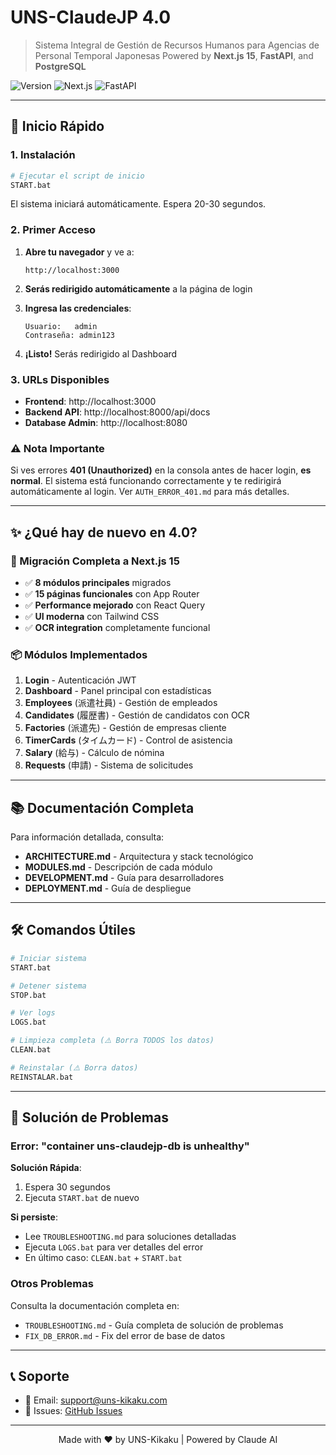 # UNS-ClaudeJP 4.0

> Sistema Integral de Gestión de Recursos Humanos para Agencias de Personal Temporal Japonesas
> Powered by **Next.js 15**, **FastAPI**, and **PostgreSQL**

![Version](https://img.shields.io/badge/version-4.0.0-blue.svg)
![Next.js](https://img.shields.io/badge/Next.js-15.5.5-black)
![FastAPI](https://img.shields.io/badge/FastAPI-0.115-009688)

---

## 🚀 Inicio Rápido

### 1. Instalación

```bash
# Ejecutar el script de inicio
START.bat
```

El sistema iniciará automáticamente. Espera 20-30 segundos.

### 2. Primer Acceso

1. **Abre tu navegador** y ve a:
   ```
   http://localhost:3000
   ```

2. **Serás redirigido automáticamente** a la página de login

3. **Ingresa las credenciales**:
   ```
   Usuario:   admin
   Contraseña: admin123
   ```

4. **¡Listo!** Serás redirigido al Dashboard

### 3. URLs Disponibles

- **Frontend**: http://localhost:3000
- **Backend API**: http://localhost:8000/api/docs
- **Database Admin**: http://localhost:8080

### ⚠️ Nota Importante

Si ves errores **401 (Unauthorized)** en la consola antes de hacer login, **es normal**. El sistema está funcionando correctamente y te redirigirá automáticamente al login. Ver `AUTH_ERROR_401.md` para más detalles.

---

## ✨ ¿Qué hay de nuevo en 4.0?

### 🎉 Migración Completa a Next.js 15

- ✅ **8 módulos principales** migrados
- ✅ **15 páginas funcionales** con App Router
- ✅ **Performance mejorado** con React Query
- ✅ **UI moderna** con Tailwind CSS
- ✅ **OCR integration** completamente funcional

### 📦 Módulos Implementados

1. **Login** - Autenticación JWT
2. **Dashboard** - Panel principal con estadísticas
3. **Employees** (派遣社員) - Gestión de empleados
4. **Candidates** (履歴書) - Gestión de candidatos con OCR
5. **Factories** (派遣先) - Gestión de empresas cliente
6. **TimerCards** (タイムカード) - Control de asistencia
7. **Salary** (給与) - Cálculo de nómina
8. **Requests** (申請) - Sistema de solicitudes

---

## 📚 Documentación Completa

Para información detallada, consulta:

- **ARCHITECTURE.md** - Arquitectura y stack tecnológico
- **MODULES.md** - Descripción de cada módulo
- **DEVELOPMENT.md** - Guía para desarrolladores
- **DEPLOYMENT.md** - Guía de despliegue

---

## 🛠️ Comandos Útiles

```bash
# Iniciar sistema
START.bat

# Detener sistema
STOP.bat

# Ver logs
LOGS.bat

# Limpieza completa (⚠️ Borra TODOS los datos)
CLEAN.bat

# Reinstalar (⚠️ Borra datos)
REINSTALAR.bat
```

---

## 🔧 Solución de Problemas

### Error: "container uns-claudejp-db is unhealthy"

**Solución Rápida**:
1. Espera 30 segundos
2. Ejecuta `START.bat` de nuevo

**Si persiste**:
- Lee `TROUBLESHOOTING.md` para soluciones detalladas
- Ejecuta `LOGS.bat` para ver detalles del error
- En último caso: `CLEAN.bat` + `START.bat`

### Otros Problemas

Consulta la documentación completa en:
- `TROUBLESHOOTING.md` - Guía completa de solución de problemas
- `FIX_DB_ERROR.md` - Fix del error de base de datos

---

## 📞 Soporte

- 📧 Email: support@uns-kikaku.com
- 🐛 Issues: [GitHub Issues](https://github.com/tu-usuario/uns-claudejp-4.0/issues)

---

<p align="center">
  Made with ❤️ by UNS-Kikaku | Powered by Claude AI
</p>
